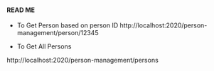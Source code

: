 #### READ ME

* To Get Person based on person ID
http://localhost:2020/person-management/person/12345

* To Get All Persons

http://localhost:2020/person-management/persons